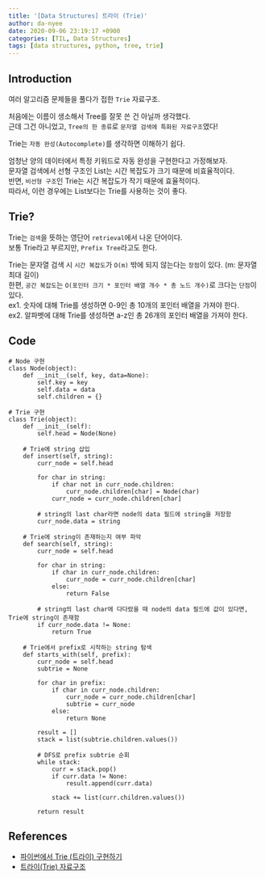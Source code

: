 ```yaml
---
title: '[Data Structures] 트라이 (Trie)'
author: da-nyee
date: 2020-09-06 23:19:17 +0900
categories: [TIL, Data Structures]
tags: [data structures, python, tree, trie]
---
```


## Introduction

여러 알고리즘 문제들을 풀다가 접한 `Trie` 자료구조.

처음에는 이름이 생소해서 Tree를 잘못 쓴 건 아닐까 생각했다.<br/>
근데 그건 아니었고, `Tree의 한 종류`로 `문자열 검색에 특화된 자료구조`였다!

Trie는 `자동 완성(Autocomplete)`를 생각하면 이해하기 쉽다.

엄청난 양의 데이터에서 특정 키워드로 자동 완성을 구현한다고 가정해보자.<br/>
문자열 검색에서 선형 구조인 List는 시간 복잡도가 크기 때문에 비효율적이다.<br/>
반면, `비선형 구조`인 Trie는 시간 복잡도가 작기 때문에 효율적이다.<br/>
따라서, 이런 경우에는 List보다는 Trie를 사용하는 것이 좋다.

## Trie?

Trie는 `검색`을 뜻하는 영단어 `retrieval`에서 나온 단어이다.<br/>
보통 Trie라고 부르지만, `Prefix Tree`라고도 한다.

Trie는 문자열 검색 시 `시간 복잡도`가 `O(m)` 밖에 되지 않는다는 `장점`이 있다. (m: 문자열 최대 길이)<br/>
한편, `공간 복잡도`는 `O(포인터 크기 * 포인터 배열 개수 * 총 노드 개수)`로 크다는 `단점`이 있다.<br/>
ex1. 숫자에 대해 Trie를 생성하면 0-9인 총 10개의 포인터 배열을 가져야 한다.<br/>
ex2. 알파벳에 대해 Trie를 생성하면 a-z인 총 26개의 포인터 배열을 가져야 한다.

## Code

```
# Node 구현
class Node(object):
    def __init__(self, key, data=None):
        self.key = key
        self.data = data
        self.children = {}

# Trie 구현
class Trie(object):
    def __init__(self):
        self.head = Node(None)
    
    # Trie에 string 삽입
    def insert(self, string):
        curr_node = self.head
        
        for char in string:
            if char not in curr_node.children:
                curr_node.children[char] = Node(char)
            curr_node = curr_node.children[char]
        
        # string의 last char라면 node의 data 필드에 string을 저장함
        curr_node.data = string

    # Trie에 string이 존재하는지 여부 파악
    def search(self, string):
        curr_node = self.head

        for char in string:
            if char in curr_node.children:
                curr_node = curr_node.children[char]
            else:
                return False
        
        # string의 last char에 다다랐을 때 node의 data 필드에 값이 있다면, Trie에 string이 존재함
        if curr_node.data != None:
            return True
    
    # Trie에서 prefix로 시작하는 string 탐색
    def starts_with(self, prefix):
        curr_node = self.head
        subtrie = None

        for char in prefix:
            if char in curr_node.children:
                curr_node = curr_node.children[char]
                subtrie = curr_node
            else:
                return None
        
        result = []
        stack = list(subtrie.children.values())

        # DFS로 prefix subtrie 순회
        while stack:
            curr = stack.pop()
            if curr.data != None:
                result.append(curr.data)
            
            stack += list(curr.children.values())
        
        return result
```

## References

- [파이썬에서 Trie (트라이) 구현하기](https://blog.ilkyu.kr/entry/%ED%8C%8C%EC%9D%B4%EC%8D%AC%EC%97%90%EC%84%9C-Trie-%ED%8A%B8%EB%9D%BC%EC%9D%B4-%EA%B5%AC%ED%98%84%ED%95%98%EA%B8%B0)
- [트라이(Trie) 자료구조](https://www.crocus.co.kr/1053)